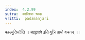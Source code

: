 ```yaml
---
index:  4.2.99
sutra:  कापिश्याः ष्फक्
vritti:  padamanjari
---
```


बहल्युदिपर्दीति । `अवृद्धादपि` इति वुञि प्राप्ते वचनम् ।।
